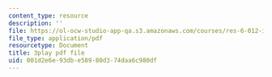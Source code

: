 ```yaml
---
content_type: resource
description: ''
file: https://ol-ocw-studio-app-qa.s3.amazonaws.com/courses/res-6-012-introduction-to-probability-spring-2018/001d2e6e93dbe58980d374daa6c980df_Hmm9IqosCv4.pdf
file_type: application/pdf
resourcetype: Document
title: 3play pdf file
uid: 001d2e6e-93db-e589-80d3-74daa6c980df
---
```

